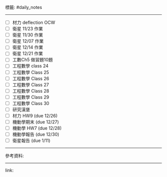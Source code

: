 標籤: #daily_notes 

---

- [ ] 材力 deflection OCW
- [ ] 衛星 11/23 作業
- [ ] 衛星 11/30 作業
- [ ] 衛星 12/07 作業
- [ ] 衛星 12/14 作業
- [ ] 衛星 12/21 作業
- [ ] 工數Ch5 做習題10題
- [ ] 工程數學 class 24
- [ ] 工程數學 Class 25
- [ ] 工程數學 Class 26
- [ ] 工程數學 Class 27
- [ ] 工程數學 Class 28
- [ ] 工程數學 Class 29
- [ ] 工程數學 Class 30
- [ ] 研究漢堡
- [ ] 材力 HW9 (due 12/26)
- [ ] 機動學期末 (due 12/27)
- [ ] 機動學 HW7 (due 12/28)
- [ ] 機動學報告 (due 12/30)
- [ ] 衛星報告 (due 1/11)

---

參考資料:



---

link:

